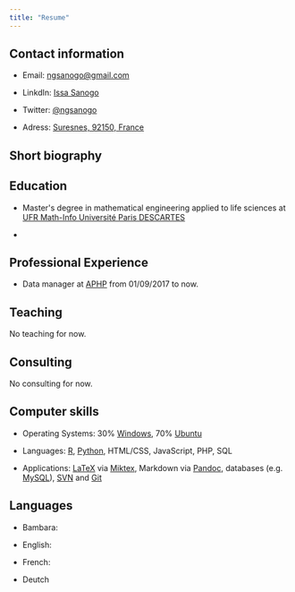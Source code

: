 ```yaml
---
title: "Resume"
---
```


## Contact information

+ Email: [ngsanogo@gmail.com](ngsanogo@gmail.com)

+ LinkdIn: [Issa Sanogo](https://www.linkedin.com/in/ngsanogo/)

+ Twitter: [@ngsanogo](https://twitter.com/ngsanogo)

+ Adress: [Suresnes, 92150, France](https://www.google.fr/maps/place/92150+Suresnes/data=!4m2!3m1!1s0x47e664c5b40ecee7:0x1c0b82c6e1d88150?sa=X&ved=0ahUKEwjT_JDfjurZAhUP2qQKHSRCAgcQ8gEILTAA)

## Short biography

## Education

+ Master's degree in mathematical engineering applied to life sciences at [UFR Math-Info Université Paris DESCARTES](http://www.mi.parisdescartes.fr/)

+ 

## Professional Experience

+ Data manager at [APHP](https://aphp.fr) from 01/09/2017 to now.

## Teaching

No teaching for now.

## Consulting

No consulting for now.

## Computer skills

+ Operating Systems: 30% [Windows](https://www.microsoft.com/fr-fr/windows/), 70% [Ubuntu](https://www.ubuntu.com/)

+ Languages: [R](https://www.r-project.org/), [Python](https://www.python.org/), HTML/CSS, JavaScript, PHP, SQL

+ Applications: [LaTeX](https://www.latex-project.org/) via [Miktex](https://miktex.org/), Markdown via [Pandoc](https://pandoc.org/), databases (e.g. [MySQL](https://www.mysql.com/fr/)), [SVN](https://subversion.apache.org/) and [Git](https://git-scm.com/)

## Languages

+ Bambara:

+ English: 

+ French:

+ Deutch